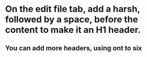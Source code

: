 # On the edit file tab, add a harsh, followed by a space, before the content to make it an H1 header.
## You can add more headers, using ont to six
